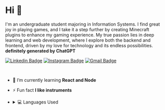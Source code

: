 <h1>Hi 👋</h1>
<p>
  I'm an undergraduate student majoring in Information Systems. I find great joy in playing games, and I take it a step further by creating Minecraft plugins to enhance my gaming experience. My true passion lies in deep learning and web development, where I explore both the backend and frontend, driven by my love for technology and its endless possibilities. </br>
  <b>definitely generated by ChatGPT</b>
</p>

  [![Linkedin Badge](https://img.shields.io/badge/-LinkedIn-blue?style=flat-square&logo=Linkedin&logoColor=white&link=https://www.linkedin.com/in/joaocansi/)](https://www.linkedin.com/in/joaocansi/)
  [![Instagram Badge](https://img.shields.io/badge/-Instagram-purple?style=flat-square&logo=Instagram&logoColor=white&link=https://www.instagram.com/joaocansi/)](https://www.instagram.com/joaocansi/)
  [![Gmail Badge](https://img.shields.io/badge/-Gmail-c14438?style=flat-square&logo=Gmail&logoColor=white&link=mailto:whitshs2003@gmail.com)](mailto:whitshs2003@gmail.com)
  
 <br />
 
- 🌱 I’m currently learning **React and Node**

- ⚡ Fun fact **I like instruments**

- <details>
  <summary>💻 Languages Used</summary>
  <br />
  <img src="https://github-readme-stats.vercel.app/api/top-langs/?username=joaocansi&layout=compact&bg_color=ffffff&text_color=333333">
</details>
